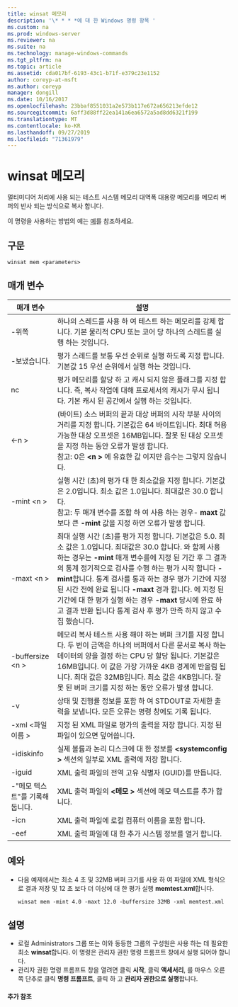 ```yaml
---
title: winsat 메모리
description: '\* * * *에 대 한 Windows 명령 항목 '
ms.custom: na
ms.prod: windows-server
ms.reviewer: na
ms.suite: na
ms.technology: manage-windows-commands
ms.tgt_pltfrm: na
ms.topic: article
ms.assetid: cda017bf-6193-43c1-b71f-e379c23e1152
author: coreyp-at-msft
ms.author: coreyp
manager: dongill
ms.date: 10/16/2017
ms.openlocfilehash: 23bbaf8551031a2e573b117e672a656213efde12
ms.sourcegitcommit: 6aff3d88ff22ea141a6ea6572a5ad8dd6321f199
ms.translationtype: MT
ms.contentlocale: ko-KR
ms.lasthandoff: 09/27/2019
ms.locfileid: "71361979"
---
```

# <a name="winsat-mem"></a>winsat 메모리



멀티미디어 처리에 사용 되는 테스트 시스템 메모리 대역폭 대용량 메모리를 메모리 버퍼의 반사 되는 방식으로 복사 합니다.

이 명령을 사용하는 방법의 예는 [예](#BKMK_examples)를 참조하세요.

## <a name="syntax"></a>구문

```
winsat mem <parameters>
```

## <a name="parameters"></a>매개 변수

|매개 변수|설명|
|---------|-----------|
|-위쪽|하나의 스레드를 사용 하 여 테스트 하는 메모리를 강제 합니다. 기본 물리적 CPU 또는 코어 당 하나의 스레드를 실행 하는 것입니다.|
|-보냈습니다.|평가 스레드를 보통 우선 순위로 실행 하도록 지정 합니다. 기본값 15 우선 순위에서 실행 하는 것입니다.|
|nc|평가 메모리를 할당 하 고 캐시 되지 않은 플래그를 지정 합니다. 즉, 복사 작업에 대해 프로세서의 캐시가 무시 됩니다. 기본 캐시 된 공간에서 실행 하는 것입니다.|
|\<-n >|(바이트) 소스 버퍼의 끝과 대상 버퍼의 시작 부분 사이의 거리를 지정 합니다. 기본값은 64 바이트입니다. 최대 허용 가능한 대상 오프셋은 16MB입니다. 잘못 된 대상 오프셋을 지정 하는 동안 오류가 발생 합니다.</br>참고: 0은  **\<n >** 에 유효한 값 이지만 음수는 그렇지 않습니다.|
|-mint \<n >|실행 시간 (초)의 평가 대 한 최소값을 지정 합니다. 기본값은 2.0입니다. 최소 값은 1.0입니다. 최대값은 30.0 합니다.</br>참고: 두 매개 변수를 조합 하 여 사용 하는 경우- **maxt** 값 보다 큰 **-mint** 값을 지정 하면 오류가 발생 합니다.|
|-maxt \<n >|최대 실행 시간 (초)를 평가 지정 합니다. 기본값은 5.0. 최소 값은 1.0입니다. 최대값은 30.0 합니다. 와 함께 사용 하는 경우는 **-mint** 매개 변수를에 지정 된 기간 후 그 결과의 통계 정기적으로 검사를 수행 하는 평가 시작 합니다 **-mint**합니다. 통계 검사를 통과 하는 경우 평가 기간에 지정 된 시간 전에 완료 됩니다 **-maxt** 경과 합니다. 에 지정 된 기간에 대 한 평가 실행 하는 경우 **-maxt** 당시에 완료 하 고 결과 반환 됩니다 통계 검사 후 평가 만족 하지 않고 수집 했습니다.|
|-buffersize \<n >|메모리 복사 테스트 사용 해야 하는 버퍼 크기를 지정 합니다. 두 번이 금액은 하나의 버퍼에서 다른 문서로 복사 하는 데이터의 양을 결정 하는 CPU 당 할당 됩니다. 기본값은 16MB입니다. 이 값은 가장 가까운 4KB 경계에 반올림 됩니다. 최대 값은 32MB입니다. 최소 값은 4KB입니다. 잘못 된 버퍼 크기를 지정 하는 동안 오류가 발생 합니다.|
|-v|상태 및 진행률 정보를 포함 하 여 STDOUT로 자세한 출력을 보냅니다. 모든 오류는 명령 창에도 기록 됩니다.|
|-xml \<파일 이름 >|지정 된 XML 파일로 평가의 출력을 저장 합니다. 지정 된 파일이 있으면 덮어씁니다.|
|-idiskinfo|실제 볼륨과 논리 디스크에 대 한 정보를  **\<systemconfig >** 섹션의 일부로 XML 출력에 저장 합니다.|
|-iguid|XML 출력 파일의 전역 고유 식별자 (GUID)를 만듭니다.|
|-"메모 텍스트"를 기록해 둡니다.|XML 출력 파일의  **\<메모 >** 섹션에 메모 텍스트를 추가 합니다.|
|-icn|XML 출력 파일에 로컬 컴퓨터 이름을 포함 합니다.|
|-eef|XML 출력 파일에 대 한 추가 시스템 정보를 열거 합니다.|

## <a name="BKMK_examples"></a>예와

- 다음 예제에서는 최소 4 초 및 32MB 버퍼 크기를 사용 하 여 파일에 XML 형식으로 결과 저장 및 12 초 보다 더 이상에 대 한 평가 실행 **memtest.xml**합니다.  
  ```
  winsat mem -mint 4.0 -maxt 12.0 -buffersize 32MB -xml memtest.xml
  ```

## <a name="remarks"></a>설명

-   로컬 Administrators 그룹 또는 이와 동등한 그룹의 구성원은 사용 하는 데 필요한 최소 **winsat**합니다. 이 명령은 관리자 권한 명령 프롬프트 창에서 실행 되어야 합니다.
-   관리자 권한 명령 프롬프트 창을 열려면 클릭 **시작**, 클릭 **액세서리**, 를 마우스 오른쪽 단추로 클릭 **명령 프롬프트**, 클릭 하 고 **관리자 권한으로 실행**합니다.

#### <a name="additional-references"></a>추가 참조

